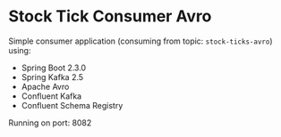 # Stock Tick Consumer Avro

Simple consumer application (consuming from topic: `stock-ticks-avro`) using:

* Spring Boot 2.3.0
* Spring Kafka 2.5
* Apache Avro
* Confluent Kafka
* Confluent Schema Registry

Running on port: 8082
